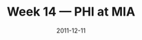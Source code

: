 ---
layout: game
title: Week 14 — PHI at MIA
season: 2011
game_id: 2011_14_PHI_MIA
week: 14
date: 2011-12-11
home_team: MIA
away_team: PHI
final_home: 
final_away: 
pbp_url: /assets/data/pbp/2011/2011_14_PHI_MIA.csv.gz
---